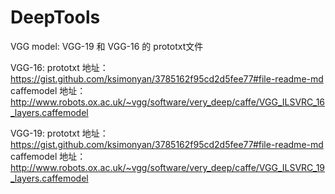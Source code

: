 # DeepTools

VGG model:
VGG-19 和 VGG-16 的 prototxt文件

VGG-16:
prototxt 地址：https://gist.github.com/ksimonyan/3785162f95cd2d5fee77#file-readme-md
caffemodel 地址：http://www.robots.ox.ac.uk/~vgg/software/very_deep/caffe/VGG_ILSVRC_16_layers.caffemodel 

VGG-19:
prototxt 地址：https://gist.github.com/ksimonyan/3785162f95cd2d5fee77#file-readme-md
caffemodel 地址：http://www.robots.ox.ac.uk/~vgg/software/very_deep/caffe/VGG_ILSVRC_19_layers.caffemodel
